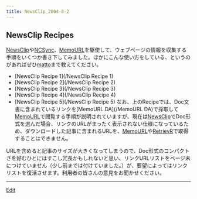 ```yaml
---
title: NewsClip_2004-8-2
---
```


## NewsClip Recipes

[NewsClip](/NewsClip)や[NCSync](/NCSync)、[MemoURL](/MemoURL)を駆使して、ウェブページの情報を収集する手順をいくつか書き下してみました。ほかにこんな使い方をしている、というのがあればぜひ[matto](/matto)まで教えてください。

* [NewsClip Recipe 1](/NewsClip Recipe 1)
* [NewsClip Recipe 2](/NewsClip Recipe 2)
* [NewsClip Recipe 3](/NewsClip Recipe 3)
* [NewsClip Recipe 4](/NewsClip Recipe 4)
* [NewsClip Recipe 5](/NewsClip Recipe 5)
なお、上のRecipeでは、Doc文書に含まれているリンクを[MemoURL DA](/MemoURL DA)で採取して[MemoURL](/MemoURL)で閲覧する手順が説明されていますが、現在は[NewsClip](/NewsClip)でDoc形式を選んだ場合、リンクのURLがまったく表示されない仕様になっているため、ダウンロードした記事に含まれるURLを、[MemoURL](/MemoURL)や[RetrievR](/RetrievR)で取得することはできません。



URLを含めると記事のサイズが大きくなってしまうので、Doc形式のコンパクトさを好むひとにはすこし冗長かもしれないと思い、リンクURLリストをページ末につけていません（少し前までは付けていました。）が、要望によってはリンクリストを復活させます。利用者の皆さんの意見をお聞かせください。

----

[Edit](https://github.com/vitroid/vitroid.github.io/edit/master/MD/NewsClip_2004-8-2.md)

